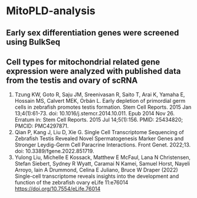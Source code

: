 # MitoPLD-analysis
## **Early sex differentiation genes were screened using BulkSeq**
## **Cell types for mitochondrial related gene expression were analyzed with published data from the testis and ovary of scRNA**
1. Tzung KW, Goto R, Saju JM, Sreenivasan R, Saito T, Arai K, Yamaha E, Hossain MS, Calvert MEK, Orbán L. Early depletion of primordial germ cells in zebrafish promotes testis formation. Stem Cell Reports. 2015 Jan 13;4(1):61-73. doi: 10.1016/j.stemcr.2014.10.011. Epub 2014 Nov 26. Erratum in: Stem Cell Reports. 2015 Jul 14;5(1):156. PMID: 25434820; PMCID: PMC4297871.
2. Qian P, Kang J, Liu D, Xie G. Single Cell Transcriptome Sequencing of Zebrafish Testis Revealed Novel Spermatogenesis Marker Genes and Stronger Leydig-Germ Cell Paracrine Interactions. Front Genet. 2022;13. doi: 10.3389/fgene.2022.851719.
3. Yulong Liu, Michelle E Kossack, Matthew E McFaul, Lana N Christensen, Stefan Siebert, Sydney R Wyatt, Caramai N Kamei, Samuel Horst, Nayeli Arroyo, Iain A Drummond, Celina E Juliano, Bruce W Draper (2022) Single-cell transcriptome reveals insights into the development and function of the zebrafish ovary eLife 11:e76014
https://doi.org/10.7554/eLife.76014
